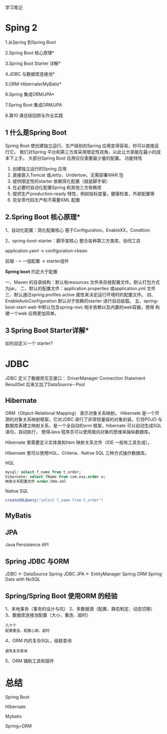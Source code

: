 学习笔记

# Sping 2

1.从Spring 到Spring Boot

2.Spring Boot 核心原理*

3.Spring Boot Starter 详解*

4.JDBC 与数据库连接池*

5.ORM-Hibernate/MyBatis*

6.Spring 集成ORM/JPA*

7.Spring Boot 集成ORM/JPA

8.第10 课总结回顾与作业实践 



## 1 什么是Spring Boot
Spring Boot 使创建独立运行、生产级别的Spring 应用变得容易，你可以直接运行它。
我们对Spring 平台和第三方库采用限定性视角，以此让大家能在最小的成本下上手。
大部分Spring Boot 应用仅仅需要最少量的配置。
功能特性

1. 创建独立运行的Spring 应用
2. 直接嵌入Tomcat 或Jetty，Undertow，无需部署WAR 包
3. 提供限定性的starter 依赖简化配置（就是脚手架）
4. 在必要时自动化配置Spring 和其他三方依赖库
5. 提供生产production-ready 特性，例如指标度量，健康检查，外部配置等
6. 完全零代码生产和不需要XML 配置

## 2.Spring Boot 核心原理*



1、自动化配置：简化配置核心
基于Configuration，EnableXX，Condition

2、spring-boot-starter：脚手架核心
整合各种第三方类库，协同工具



application.yaml -> configuration->bean

前缀 - > 一组配置 -> starter组件



**Spring boot** 约定大于配置

一、Maven 的目录结构：默认有resources 文件夹存放配置文件。默认打包方式为jar。
二、默认的配置文件：application.properties 或application.yml 文件
三、默认通过spring.profiles.active 属性来决定运行环境时的配置文件。
四、EnableAutoConfiguration 默认对于依赖的starter 进行自动装载。
五、spring-boot-start-web 中默认包含spring-mvc 相关依赖以及内置的web容器，使得
构建一个web 应用更加简单。



## 3 Spring Boot Starter详解*



如何自定义一个 starter?



# JDBC

JDBC 定义了数据库交互接口：
DriverManager
Connection
Statement
ResultSet
后来又加了DataSource--Pool

## Hibernate 

ORM（Object-Relational Mapping） 表示对象关系映射。
Hibernate 是一个开源的对象关系映射框架，它对JDBC 进行了非常轻量级的对象封装，它将POJO 与
数据库表建立映射关系，是一个全自动的orm 框架，hibernate 可以自动生成SQL 语句，自动执行，
使得Java 程序员可以使用面向对象的思维来操纵数据库。

Hibernate 里需要定义实体类和hbm 映射关系文件（IDE 一般有工具生成）。

Hibernate 里可以使用HQL、Criteria、Native SQL 三种方式操作数据库。

HQL

```sql
mysql: select f_name from t_order;
hibernate: select fName from com.xxx.order o;
映射关系配置文件 order.hbm.xml
```

Native SQL

```java
createSQLQuery("select f_name from t_order")
```



## MyBatis



## JPA

Java Persistence API



## Spring JDBC 与ORM





JDBC <- DataSource Spring JDBC
JPA  <- EntityManager Spring ORM
Spring Data with NoSQL 

## Spring/Spring Boot 使用ORM 的经验

1、本地事务（事务的设计与坑）
2、多数据源（配置、静态制定、动态切换）
3、数据库连接池配置（大小、重连、超时）

```
几十个
配置重连，配置心跳，超时
```



4、ORM 内的复杂SQL，级联查询

```
避免复杂查询
```



5、ORM 辅助工具和插件



# 总结

Spring Boot

HIbernate

Mybatis

Spring+ORM





